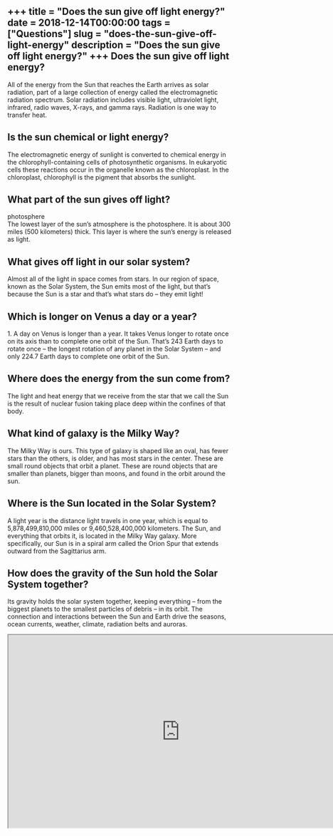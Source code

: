 +++
title = "Does the sun give off light energy?"
date = 2018-12-14T00:00:00
tags = ["Questions"]
slug = "does-the-sun-give-off-light-energy"
description = "Does the sun give off light energy?"
+++
Does the sun give off light energy?
-----------------------------------

All of the energy from the Sun that reaches the Earth arrives as solar radiation, part of a large collection of energy called the electromagnetic radiation spectrum. Solar radiation includes visible light, ultraviolet light, infrared, radio waves, X-rays, and gamma rays. Radiation is one way to transfer heat.

Is the sun chemical or light energy?
------------------------------------

The electromagnetic energy of sunlight is converted to chemical energy in the chlorophyll-containing cells of photosynthetic organisms. In eukaryotic cells these reactions occur in the organelle known as the chloroplast. In the chloroplast, chlorophyll is the pigment that absorbs the sunlight.

What part of the sun gives off light?
-------------------------------------

photosphere  
The lowest layer of the sun’s atmosphere is the photosphere. It is about 300 miles (500 kilometers) thick. This layer is where the sun’s energy is released as light.

What gives off light in our solar system?
-----------------------------------------

​Almost all of the light in space comes from stars. In our region of space, known as the Solar System, the Sun emits most of the light, but that’s because the Sun is a star and that’s what stars do – they emit light!

Which is longer on Venus a day or a year?
-----------------------------------------

1\. A day on Venus is longer than a year. It takes Venus longer to rotate once on its axis than to complete one orbit of the Sun. That’s 243 Earth days to rotate once – the longest rotation of any planet in the Solar System – and only 224.7 Earth days to complete one orbit of the Sun.

Where does the energy from the sun come from?
---------------------------------------------

The light and heat energy that we receive from the star that we call the Sun is the result of nuclear fusion taking place deep within the confines of that body.

What kind of galaxy is the Milky Way?
-------------------------------------

The Milky Way is ours. This type of galaxy is shaped like an oval, has fewer stars than the others, is older, and has most stars in the center. These are small round objects that orbit a planet. These are round objects that are smaller than planets, bigger than moons, and found in the orbit around the sun.

Where is the Sun located in the Solar System?
---------------------------------------------

A light year is the distance light travels in one year, which is equal to 5,878,499,810,000 miles or 9,460,528,400,000 kilometers. The Sun, and everything that orbits it, is located in the Milky Way galaxy. More specifically, our Sun is in a spiral arm called the Orion Spur that extends outward from the Sagittarius arm.

How does the gravity of the Sun hold the Solar System together?
---------------------------------------------------------------

Its gravity holds the solar system together, keeping everything – from the biggest planets to the smallest particles of debris – in its orbit. The connection and interactions between the Sun and Earth drive the seasons, ocean currents, weather, climate, radiation belts and auroras.

<iframe allow="accelerometer; autoplay; clipboard-write; encrypted-media; gyroscope; picture-in-picture" allowfullscreen="" class="__youtube_prefs__  epyt-is-override  no-lazyload" data-no-lazy="1" data-origheight="433" data-origwidth="770" data-skipgform_ajax_framebjll="" height="433" id="_ytid_92556" loading="lazy" src="https://www.youtube.com/embed/2HoTK_Gqi2Q?enablejsapi=1&autoplay=0&cc_load_policy=0&cc_lang_pref=&iv_load_policy=1&loop=0&modestbranding=0&rel=1&fs=1&playsinline=0&autohide=2&theme=dark&color=red&controls=1&" title="YouTube player" width="770"></iframe>